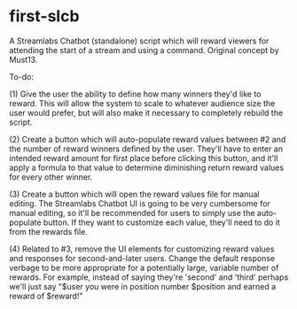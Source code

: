 # first-slcb
A Streamlabs Chatbot (standalone) script which will reward viewers for attending the start of a stream and using a command. Original concept by Must13.

To-do:

(1) Give the user the ability to define how many winners they'd like to reward. This will allow the system to scale to whatever audience size the user would prefer, but will also make it necessary to completely rebuild the script.

(2) Create a button which will auto-populate reward values between #2 and the number of reward winners defined by the user. They'll have to enter an intended reward amount for first place before clicking this button, and it'll apply a formula to that value to determine diminishing return reward values for every other winner.

(3) Create a button which will open the reward values file for manual editing. The Streamlabs Chatbot UI is going to be very cumbersome for manual editing, so it'll be recommended for users to simply use the auto-populate button. If they want to customize each value, they'll need to do it from the rewards file.

(4) Related to #3, remove the UI elements for customizing reward values and responses for second-and-later users. Change the default response verbage to be more appropriate for a potentially large, variable number of rewards. For example, instead of saying they're 'second' and 'third' perhaps we'll just say "$user you were in position number $position and earned a reward of $reward!"
